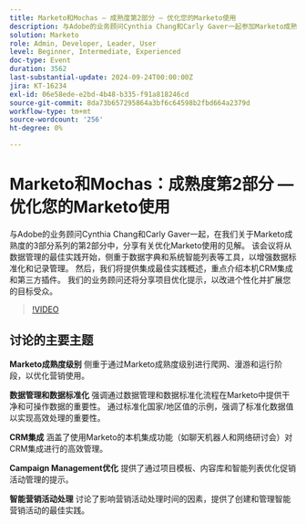 ```yaml
---
title: Marketo和Mochas — 成熟度第2部分 — 优化您的Marketo使用
description: 与Adobe的业务顾问Cynthia Chang和Carly Gaver一起参加Marketo成熟度系列的第2部分，重点讨论数据管理、CRM集成和活动优化，以通过实时问答增强您的Marketo使用情况。
solution: Marketo
role: Admin, Developer, Leader, User
level: Beginner, Intermediate, Experienced
doc-type: Event
duration: 3562
last-substantial-update: 2024-09-24T00:00:00Z
jira: KT-16234
exl-id: 06e58ede-e2bd-4b48-b335-f91a818246cd
source-git-commit: 8da73b657295864a3bf6c64598b2fbd664a2379d
workflow-type: tm+mt
source-wordcount: '256'
ht-degree: 0%

---
```


# Marketo和Mochas：成熟度第2部分 — 优化您的Marketo使用

与Adobe的业务顾问Cynthia Chang和Carly Gaver一起，在我们关于Marketo成熟度的3部分系列的第2部分中，分享有关优化Marketo使用的见解。 该会议将从数据管理的最佳实践开始，侧重于数据字典和系统智能列表等工具，以增强数据标准化和记录管理。 然后，我们将提供集成最佳实践概述，重点介绍本机CRM集成和第三方插件。 我们的业务顾问还将分享项目优化提示，以改进个性化并扩展您的目标受众。

>[!VIDEO](https://video.tv.adobe.com/v/3434699/?learn=on)

## 讨论的主要主题

**Marketo成熟度级别**
侧重于通过Marketo成熟度级别进行爬网、漫游和运行阶段，以优化营销使用。

**数据管理和数据标准化**
强调通过数据管理和数据标准化流程在Marketo中提供干净和可操作数据的重要性。
通过标准化国家/地区值的示例，强调了标准化数据值以实现高效处理的重要性。

**CRM集成**
涵盖了使用Marketo的本机集成功能（如聊天机器人和网络研讨会）对CRM集成进行的高效管理。

**Campaign Management优化**
提供了通过项目模板、内容库和智能列表优化促销活动管理的提示。

**智能营销活动处理**
讨论了影响营销活动处理时间的因素，提供了创建和管理智能营销活动的最佳实践。

